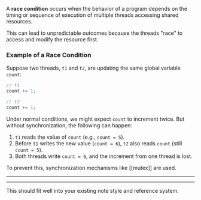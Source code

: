 A **race condition** occurs when the behavior of a program depends on the timing or sequence of execution of multiple threads accessing shared resources.

This can lead to unpredictable outcomes because the threads "race" to access and modify the resource first.

### Example of a Race Condition

Suppose two threads, `t1` and `t2`, are updating the same global variable `count`:

```c
// t1
count += 1; 

// t2
count += 1;
```

Under normal conditions, we might expect `count` to increment twice. But without synchronization, the following can happen:

1. `t1` reads the value of `count` (e.g., `count = 5`).
2. Before `t1` writes the new value (`count = 6`), `t2` also reads `count` (still `count = 5`).
3. Both threads write `count = 6`, and the increment from one thread is lost.

To prevent this, synchronization mechanisms like [[mutex]] are used.

---

---

This should fit well into your existing note style and reference system.